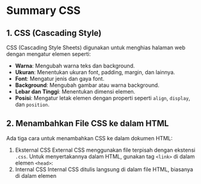 # Summary CSS

## 1. CSS (Cascading Style)

CSS (Cascading Style Sheets) digunakan untuk menghias halaman web dengan mengatur elemen seperti:

- **Warna**: Mengubah warna teks dan background.
- **Ukuran**: Menentukan ukuran font, padding, margin, dan lainnya.
- **Font**: Mengatur jenis dan gaya font.
- **Background**: Mengubah gambar atau warna background.
- **Lebar dan Tinggi**: Menentukan dimensi elemen.
- **Posisi**: Mengatur letak elemen dengan properti seperti `align`, `display`, dan `position`.

## 2. Menambahkan File CSS ke dalam HTML

Ada tiga cara untuk menambahkan CSS ke dalam dokumen HTML:

1. Eksternal CSS
   External CSS menggunakan file terpisah dengan ekstensi `.css`. Untuk menyertakannya dalam HTML, gunakan tag `<link>` di dalam elemen `<head>`:
2. Internal CSS
   Internal CSS ditulis langsung di dalam file HTML, biasanya di dalam elemen <style> yang terletak di dalam <head>:
3. Inline CSS
   Inline CSS diterapkan langsung pada elemen HTML tunggal dengan menggunakan atribut style:

## 3. CSS Selectors dan Grouping

1. CSS Selector
   Selector adalah pola yang digunakan untuk memilih elemen HTML yang ingin di beri tampilan. biasanya selector terdiri dari ID dan Class:

- ID Selector: Menggunakan tanda `#` dan hanya dapat digunakan 1 kali saja dalam satu halaman.

- Class Selector: Menggunakan tanda `.` dan dapat digunakan berulang kali di seluruh halaman.

2. CSS Grouping
   CSS Grouping digunakan untuk menyeleksi beberapa selector dalam satu deklarasi style.

```
    h1, h2, h3 {
    color: blue;
    font-family: Arial, sans-serif;
}
```
